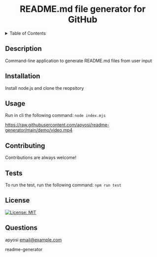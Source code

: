 
<div align="center">
<h1 align="center">README.md file generator for GitHub</h1>
</div>
<details>
  <summary>Table of Contents</summary>
  <ol>
    <li><a href="#description">Description</a></li>
    <li><a href="#installation">Installation</a></li>
    <li><a href="#usage">Usage</a></li>
    <li><a href="#contributing">Contributing</a></li>
    <li><a href="#tests">Tests</a></li>
    <li><a href="#license">License</a></li>
    <li><a href="#questions">Questions</a></li>
  </ol>
</details>

## Description
Command-line application to generate README.md files from user input

## Installation
Install node.js and clone the reopsitory

## Usage
Run in cli the following command: ```node index.mjs```

https://raw.githubusercontent.com/apyosi/readme-generator/main/demo/video.mp4
## Contributing
Contributions are always welcome!

## Tests
To run the test, run the following command: ```npm run test```

## License
[![License: MIT](https://img.shields.io/badge/License-MIT-yellow.svg)](https://opensource.org/licenses/MIT)

## Questions
apyosi
email@example.com

readme-generator

